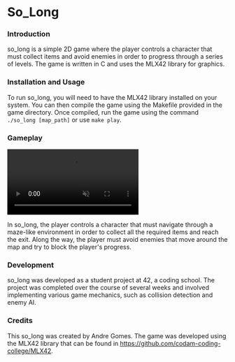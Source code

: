 # So_Long

### Introduction

so_long is a simple 2D game where the player controls a character that must collect items and avoid enemies in order to progress through a series of levels. The game is written in C and uses the MLX42 library for graphics.

### Installation and Usage

To run so_long, you will need to have the MLX42 library installed on your system. You can then compile the game using the Makefile provided in the game directory. Once compiled, run the game using the command `./so_long [map_path]` or use `make play`.

### Gameplay

<video autoplay loop muted playsinline>
  <source src="my-animation.webm" type="./assets/video/map_ber.webm">
</video>

In so_long, the player controls a character that must navigate through a maze-like environment in order to collect all the required items and reach the exit. Along the way, the player must avoid enemies that move around the map and try to block the player's progress.

### Development

so_long was developed as a student project at 42, a coding school. The project was completed over the course of several weeks and involved implementing various game mechanics, such as collision detection and enemy AI.

### Credits

This so_long was created by Andre Gomes. The game was developed using the MLX42 library that can be found in https://github.com/codam-coding-college/MLX42.
